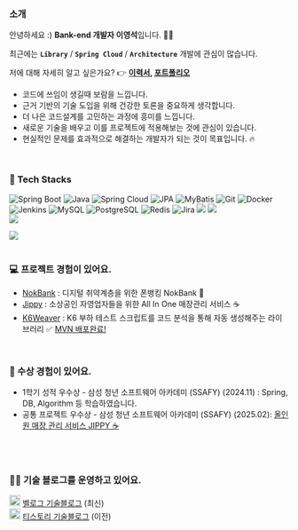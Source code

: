 ### 소개

안녕하세요 :) **Bank-end 개발자 이영석**입니다. 👋🏻

최근에는 **`Library`** / **`Spring Cloud`** / **`Architecture`** 개발에 관심이 많습니다.

저에 대해 자세히 알고 싶은가요? 👉 **[이력서](https://phrygian-stay-f2e.notion.site/1d7fdab27bf180848fa3d7ae20f3d259), [포트폴리오](https://drive.google.com/file/d/1aYU6h5Ukj6GDLAklvDkEnyAIZsIy1O0y/view)**

- 코드에 쓰임이 생길때 보람을 느낍니다.
- 근거 기반의 기술 도입을 위해 건강한 토론을 중요하게 생각합니다.
- 더 나은 코드설계를 고민하는 과정에 흥미를 느낍니다.
- 새로운 기술을 배우고 이를 프로젝트에 적용해보는 것에 관심이 있습니다.
- 현실적인 문제를 효과적으로 해결하는 개발자가 되는 것이 목표입니다. 🔥
<br>

### 🔋 Tech Stacks
![Spring Boot](https://img.shields.io/badge/Spring%20Boot-6DB33F?style=for-the-badge&logo=spring-boot&logoColor=white)
![Java](https://img.shields.io/badge/Java-007396?style=for-the-badge&logo=openjdk&logoColor=white)
![Spring Cloud](https://img.shields.io/badge/Spring%20Cloud-6DB33F?style=for-the-badge&logo=spring&logoColor=white)
![JPA](https://img.shields.io/badge/JPA-6DB33F?style=for-the-badge&logo=hibernate&logoColor=white)
![MyBatis](https://img.shields.io/badge/MyBatis-4479A1?style=for-the-badge&logo=databricks&logoColor=white)
![Git](https://img.shields.io/badge/Git-F05032?style=for-the-badge&logo=git&logoColor=white)
![Docker](https://img.shields.io/badge/Docker-2496ED?style=for-the-badge&logo=docker&logoColor=white) <br>
![Jenkins](https://img.shields.io/badge/Jenkins-D24939?style=for-the-badge&logo=jenkins&logoColor=white)
![MySQL](https://img.shields.io/badge/MySQL-4479A1?style=for-the-badge&logo=mysql&logoColor=white)
![PostgreSQL](https://img.shields.io/badge/PostgreSQL-336791?style=for-the-badge&logo=postgresql&logoColor=white)
![Redis](https://img.shields.io/badge/Redis-DC382D?style=for-the-badge&logo=redis&logoColor=white)
![Jira](https://img.shields.io/badge/Jira-0052CC?style=for-the-badge&logo=jira&logoColor=white)
<img src="https://img.shields.io/badge/grafana-F46800?style=for-the-badge&logo=grafana&logoColor=white"/>
<img src="https://img.shields.io/badge/influxdb-22ADF6?style=for-the-badge&logo=influxdb&logoColor=white"/> <br> 
<img src="https://img.shields.io/badge/mongodb-47A248?style=for-the-badge&logo=mongodb&logoColor=white"/>

 <div><a href="https://solved.ac/profile/vlfxhd69"> <img src="https://github-readme-solvedac.hyp3rflow.vercel.app/api/?handle=vlfxhd69"></a></div>

<br>

### 💻 프로젝트 경험이 있어요.
- [NokBank](https://github.com/kobenlys/NokBank) : 디지털 취약계층을 위한 폰뱅킹 NokBank 🏦
- [Jippy](https://github.com/JIPPY-HBHW) : 소상공인 자영업자들을 위한 All In One 매장관리 서비스 ☕
- [K6Weaver](https://github.com/kobenlys/K6Weaver) : K6 부하 테스트 스크립트를 코드 분석을 통해 자동 생성해주는 라이브러리 ✅ [MVN 배포완료!](https://mvnrepository.com/artifact/io.github.kobenlys/K6Weaver)

<br>

### 🏅 수상 경험이 있어요.

- 1학기 성적 우수상 - 삼성 청년 소프트웨어 아카데미 (SSAFY) (2024.11) : Spring, DB, Algorithm 등 학습하였습니다.
- 공통 프로젝트 우수상 -  삼성 청년 소프트웨어 아카데미 (SSAFY) (2025.02): [올인원 매장 관리 서비스 JIPPY ☕](https://github.com/JIPPY-HBHW)

<br>

<br>

### 🧑‍💻 기술 블로그를 운영하고 있어요.

<img src='https://pbs.twimg.com/profile_images/1228368893321736193/Ov0og7E8_400x400.jpg' width=20/> [벨로그 기술블로그](https://velog.io/@dl_01312) (최신)
<br>
<img src='https://i.namu.wiki/i/Jz0MFNR7_7LHx1Yda0Hy6929g3BD5fWmaARdUMMFPkFIAVC_ewY7BEcoIGhepmTKRBKmSxRSUBjI7pklIZLaAA.svg' width=20/> [티스토리 기술블로그](https://byesbera.tistory.com) (이전)
